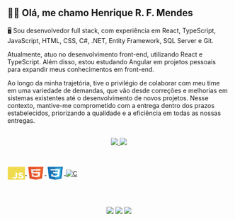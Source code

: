 ## 👋🏼  Olá, me chamo Henrique R. F. Mendes

 🖥 Sou desenvolvedor full stack, com experiência em React, TypeScript, JavaScript, HTML, CSS, C#, .NET, Entity Framework, SQL Server e Git.

Atualmente, atuo no desenvolvimento front-end, utilizando React e TypeScript. Além disso, estou estudando Angular em projetos pessoais para expandir meus conhecimentos em front-end.

Ao longo da minha trajetória, tive o privilégio de colaborar com meu time em uma variedade de demandas, que vão desde correções e melhorias em sistemas existentes até o desenvolvimento de novos projetos. Nesse contexto, mantive-me comprometido com a entrega dentro dos prazos estabelecidos, priorizando a qualidade e a eficiência em todas as nossas entregas.

<br>

<div align="center">
  <a href="https://github.com/henriquerfmendes">
  <img height="150em" src="https://github-readme-stats.vercel.app/api/top-langs/?username=henriquerfmendes&layout=compact&langs_count=7&theme=dark"/>
  <img height="150em" src="https://github-readme-stats.vercel.app/api?username=henriquerfmendes&show_icons=true&theme=dark&include_all_commits=true&count_private=true"/>
</div>

##

<div style="display: inline_block"><br>
  <img align="center" alt="Js" height="30" width="40" src="https://raw.githubusercontent.com/devicons/devicon/master/icons/javascript/javascript-plain.svg">
  <img align="center" alt="HTML" height="30" width="40" src="https://raw.githubusercontent.com/devicons/devicon/master/icons/html5/html5-original.svg">
  <img align="center" alt="CSS" height="30" width="40" src="https://raw.githubusercontent.com/devicons/devicon/master/icons/css3/css3-original.svg">
  <img align="center" alt="C" height="30" width="40" src="https://cdn.jsdelivr.net/gh/devicons/devicon/icons/c/c-original.svg">
</div>
  
##

<br>
<div align="center"> 
  
  <a href = "mailto:henriquerfm@gmail.com"><img src="https://img.shields.io/badge/Gmail-D14836?style=for-the-badge&logo=gmail&logoColor=white" target="_blank"></a>
  <a href="https://www.linkedin.com/in/henrique-rosa-farias-mendes" target="_blank"><img src="https://img.shields.io/badge/-LinkedIn-%230077B5?style=for-the-badge&logo=linkedin&logoColor=white" target="_blank"></a> 
  <a href="https://instagram.com/hrfmendes" target="_blank"><img src="https://img.shields.io/badge/-Instagram-%23E4405F?style=for-the-badge&logo=instagram&logoColor=white" target="_blank"></a>
